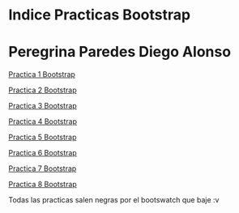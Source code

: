<h1>Indice Practicas Bootstrap</h1>

<h1>Peregrina Paredes Diego Alonso</h1>

<a href="https://marucho.github.io/WEB/Practica1">Practica 1 Bootstrap</a>

<a href="https://marucho.github.io/WEB/Practica2">Practica 2 Bootstrap</a>

<a href="https://marucho.github.io/WEB/Practica3">Practica 3 Bootstrap</a>

<a href="https://marucho.github.io/WEB/Practica4">Practica 4 Bootstrap</a>

<a href="https://marucho.github.io/WEB/Practica5">Practica 5 Bootstrap</a>

<a href="https://marucho.github.io/WEB/Practica6">Practica 6 Bootstrap</a>

<a href="https://marucho.github.io/WEB/Practica7">Practica 7 Bootstrap</a>

<a href="https://marucho.github.io/WEB/Practica8">Practica 8 Bootstrap</a>


Todas las practicas salen negras por el bootswatch que baje :v
